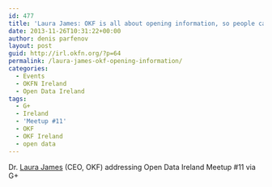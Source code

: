 ```yaml
---
id: 477
title: 'Laura James: OKF is all about opening information, so people can understand problems and solve them.'
date: 2013-11-26T10:31:22+00:00
author: denis parfenov
layout: post
guid: http://irl.okfn.org/?p=64
permalink: /laura-james-okf-opening-information/
categories:
  - Events
  - OKFN Ireland
  - Open Data Ireland
tags:
  - G+
  - Ireland
  - 'Meetup #11'
  - OKF
  - OKF Ireland
  - open data
---
```

Dr. <a href="https://twitter.com/LaurieJ" target="_blank">Laura James</a> (CEO, OKF) addressing Open Data Ireland Meetup #11 via G+